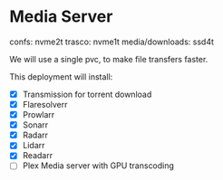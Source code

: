 # Media Server

confs: nvme2t
trasco: nvme1t
media/downloads: ssd4t

We will use a single pvc, to make file transfers faster.

This deployment will install:

- [x] Transmission for torrent download
- [x] Flaresolverr
- [x] Prowlarr
- [x] Sonarr
- [x] Radarr
- [x] Lidarr
- [x] Readarr
- [ ] Plex Media server with GPU transcoding
